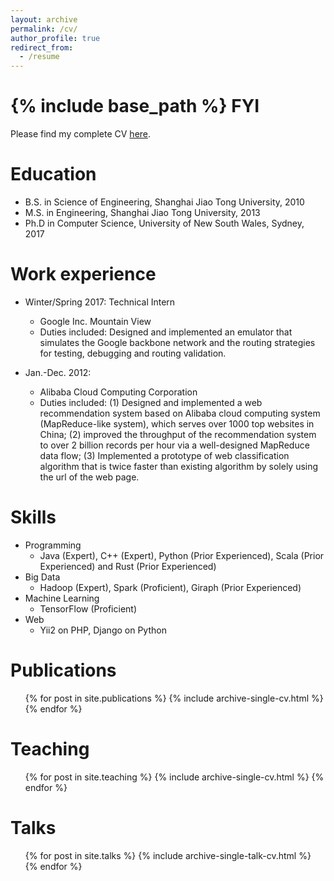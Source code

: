 ```yaml
---
layout: archive
permalink: /cv/
author_profile: true
redirect_from:
  - /resume
---
```


{% include base_path %}
FYI
======
Please find my complete CV [here](https://longbinlai.github.io/files/cv.pdf).

Education
======
* B.S. in Science of Engineering, Shanghai Jiao Tong University, 2010
* M.S. in Engineering, Shanghai Jiao Tong University, 2013
* Ph.D in Computer Science, University of New South Wales, Sydney, 2017

Work experience
======
* Winter/Spring 2017: Technical Intern
  * Google Inc. Mountain View
  * Duties included: Designed and implemented an emulator that simulates the Google backbone network and the routing strategies for testing, debugging and routing validation.

* Jan.-Dec. 2012: 
  * Alibaba Cloud Computing Corporation
  * Duties included: (1) Designed and implemented a web recommendation system based on Alibaba cloud computing system (MapReduce-like system), which serves over 1000 top websites in China; (2) improved the throughput of the recommendation system to over 2 billion records per hour via a well-designed MapReduce data flow; (3) Implemented a prototype of web classification algorithm that is twice faster than existing algorithm by solely using the url of the web page.
  
Skills
======
* Programming
  * Java (Expert), C++ (Expert), Python (Prior Experienced), Scala (Prior Experienced) and Rust (Prior Experienced)
* Big Data
  * Hadoop (Expert), Spark (Proficient), Giraph (Prior Experienced)
* Machine Learning
  * TensorFlow (Proficient)
* Web
  * Yii2 on PHP, Django on Python

Publications
======
  <ol>{% for post in site.publications %}
    {% include archive-single-cv.html %}
  {% endfor %}</ol>
  
Teaching
======
  <ol>{% for post in site.teaching %}
    {% include archive-single-cv.html %}
  {% endfor %}</ol>

Talks
======
  <ul>{% for post in site.talks %}
    {% include archive-single-talk-cv.html %}
  {% endfor %}</ul>
  
